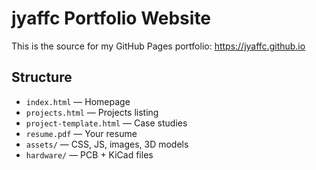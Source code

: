 # jyaffc Portfolio Website

This is the source for my GitHub Pages portfolio: https://jyaffc.github.io

## Structure
- `index.html` — Homepage
- `projects.html` — Projects listing
- `project-template.html` — Case studies
- `resume.pdf` — Your resume
- `assets/` — CSS, JS, images, 3D models
- `hardware/` — PCB + KiCad files
